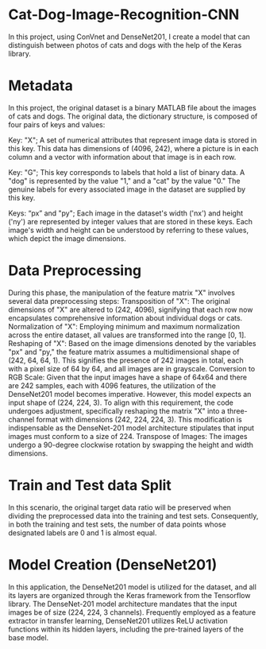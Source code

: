 # Cat-Dog-Image-Recognition-CNN
In this project, using ConVnet and DenseNet201, I create a model that can distinguish between photos of cats and dogs with the help of the Keras library.

# Metadata
In this project, the original dataset is a binary MATLAB file about the images of cats and dogs. 
The original data, the dictionary structure, is composed of four pairs of keys and values:

Key: "X"; A set of numerical attributes that represent image data is stored in this key. This data has dimensions of (4096, 242), where a picture is in each column and a vector with information about that image is in each row. 

Key: "G"; This key corresponds to labels that hold a list of binary data. A "dog" is represented by the value "1," and a "cat" by the value "0." The genuine labels for every associated image in the dataset are supplied by this key.

Keys: “px” and "py"; Each image in the dataset's width ('nx') and height ('ny') are represented by integer values that are stored in these keys. Each image's width and height can be understood by referring to these values, which depict the image dimensions.

# Data Preprocessing
During this phase, the manipulation of the feature matrix "X" involves several data preprocessing steps:
Transposition of "X": The original dimensions of "X" are altered to (242, 4096), signifying that each row now encapsulates comprehensive information about individual dogs or cats.
Normalization of "X": Employing minimum and maximum normalization across the entire dataset, all values are transformed into the range [0, 1].
Reshaping of "X": Based on the image dimensions denoted by the variables "px" and "py," the feature matrix assumes a multidimensional shape of (242, 64, 64, 1). This signifies the presence of 242 images in total, each with a pixel size of 64 by 64, and all images are in grayscale.
Conversion to RGB Scale: Given that the input images have a shape of 64x64 and there are 242 samples, each with 4096 features, the utilization of the DenseNet201 model becomes imperative. 
However, this model expects an input shape of (224, 224, 3). To align with this requirement, the code undergoes adjustment, specifically reshaping the matrix "X" into a three-channel format with dimensions (242, 224, 224, 3). This modification is indispensable as the DenseNet-201 model architecture stipulates that input images must conform to a size of 224.
Transpose of Images: The images undergo a 90-degree clockwise rotation by swapping the height and width dimensions.

# Train and Test data Split
In this scenario, the original target data ratio will be preserved when dividing the preprocessed 
data into the training and test sets. Consequently, in both the training and test sets, the number 
of data points whose designated labels are 0 and 1 is almost equal.

# Model Creation (DenseNet201)
In this application, the DenseNet201 model is utilized for the dataset, and all its layers are organized through the Keras framework from the Tensorflow library. The DenseNet-201 model architecture mandates that the input images be of size (224, 224, 3 channels). Frequently employed as a feature extractor in transfer learning, DenseNet201 utilizes ReLU activation 
functions within its hidden layers, including the pre-trained layers of the base model.

